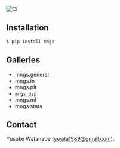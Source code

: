 ![CI](https://github.com/ywatanabe1989/mngs/actions/workflows/pip_install.yml/badge.svg)

## Installation
``` bash
$ pip install mngs
```

## Galleries
- mngs.general
- mngs.io
- mngs.plt
- [`mngs.dsp`](https://github.com/ywatanabe1989/mngs/tree/main/src/mngs/dsp#readme)
- mngs.ml
- mngs.stats

## Contact
Yusuke Watanabe (ywata1989@gmail.com).

